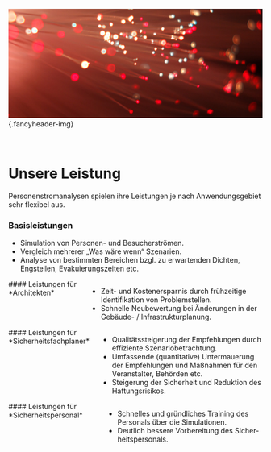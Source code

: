 ![](/img/accurate-bild-4.jpg) {.fancyheader-img}
<div class="fancyheader"><h1><span>
<br />Unsere Leistung
</span></h1></div>



Personenstromanalysen spielen ihre Leistungen je nach Anwendungsgebiet sehr flexibel aus.

### Basisleistungen

- Simulation von Personen- und Besucherströmen.
- Vergleich mehrerer „Was wäre wenn“ Szenarien.
- Analyse von bestimmten Bereichen bzgl. zu erwartenden Dichten, Engstellen, Evakuierungszeiten etc.


<div class="leistungsbox four columns alpha border" markdown="1">
#### Leistungen für *Architekten*

- Zeit- und Kosten&shy;erspar&shy;nis durch früh&shy;zeit&shy;ige Iden&shy;ti&shy;fi&shy;ka&shy;ti&shy;on von Pro&shy;blem&shy;stel&shy;len.
- Schnelle Neu&shy;be&shy;wert&shy;ung bei Änder&shy;ungen in der Gebäude- / In&shy;fra&shy;struktur&shy;planung.
</div>


<div class="leistungsbox four columns border" markdown="1">
#### Leistungen für *Sicherheitsfachplaner*

- Qualitäts&shy;stei&shy;gerung der Em&shy;pfehl&shy;ung&shy;en durch ef&shy;fi&shy;zi&shy;en&shy;te Sze&shy;na&shy;rio&shy;be&shy;trach&shy;tung.
- Umfassende (quan&shy;ti&shy;ta&shy;ti&shy;ve) Unter&shy;mauer&shy;ung der Em&shy;pfehl&shy;ungen und Maß&shy;nahmen für den Ver&shy;an&shy;stal&shy;ter, Be&shy;hörden etc.
- Steigerung der Si&shy;cher&shy;heit und Re&shy;duk&shy;ti&shy;on des Haft&shy;ungs&shy;ri&shy;si&shy;kos.
</div>


<div class="leistungsbox four columns omega border" markdown="1">
#### Leistungen für *Sicherheitspersonal*

- Schnelles und gründ&shy;liches Trai&shy;ning des Per&shy;so&shy;nals über die Si&shy;mu&shy;la&shy;tion&shy;en.
- Deutlich bes&shy;sere Vor&shy;be&shy;rei&shy;tung des Si&shy;cher&shy;heits&shy;per&shy;so&shy;nals.
</div>


